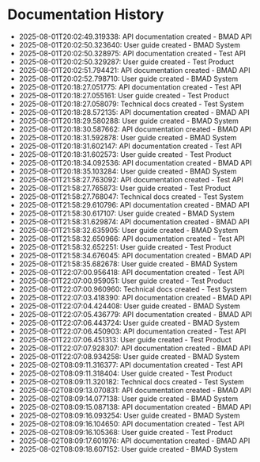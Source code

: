 # Documentation History

- 2025-08-01T20:02:49.319338: API documentation created - BMAD API
- 2025-08-01T20:02:50.323640: User guide created - BMAD System
- 2025-08-01T20:02:50.328975: API documentation created - Test API
- 2025-08-01T20:02:50.329287: User guide created - Test Product
- 2025-08-01T20:02:51.794421: API documentation created - BMAD API
- 2025-08-01T20:02:52.798710: User guide created - BMAD System
- 2025-08-01T20:18:27.051775: API documentation created - Test API
- 2025-08-01T20:18:27.055161: User guide created - Test Product
- 2025-08-01T20:18:27.058079: Technical docs created - Test System
- 2025-08-01T20:18:28.572135: API documentation created - BMAD API
- 2025-08-01T20:18:29.580288: User guide created - BMAD System
- 2025-08-01T20:18:30.587662: API documentation created - BMAD API
- 2025-08-01T20:18:31.592878: User guide created - BMAD System
- 2025-08-01T20:18:31.602147: API documentation created - Test API
- 2025-08-01T20:18:31.602573: User guide created - Test Product
- 2025-08-01T20:18:34.092536: API documentation created - BMAD API
- 2025-08-01T20:18:35.103284: User guide created - BMAD System
- 2025-08-01T21:58:27.763092: API documentation created - Test API
- 2025-08-01T21:58:27.765873: User guide created - Test Product
- 2025-08-01T21:58:27.768047: Technical docs created - Test System
- 2025-08-01T21:58:29.610796: API documentation created - BMAD API
- 2025-08-01T21:58:30.617107: User guide created - BMAD System
- 2025-08-01T21:58:31.629874: API documentation created - BMAD API
- 2025-08-01T21:58:32.635905: User guide created - BMAD System
- 2025-08-01T21:58:32.650966: API documentation created - Test API
- 2025-08-01T21:58:32.652251: User guide created - Test Product
- 2025-08-01T21:58:34.676045: API documentation created - BMAD API
- 2025-08-01T21:58:35.682678: User guide created - BMAD System
- 2025-08-01T22:07:00.956418: API documentation created - Test API
- 2025-08-01T22:07:00.959051: User guide created - Test Product
- 2025-08-01T22:07:00.960960: Technical docs created - Test System
- 2025-08-01T22:07:03.418390: API documentation created - BMAD API
- 2025-08-01T22:07:04.424408: User guide created - BMAD System
- 2025-08-01T22:07:05.436779: API documentation created - BMAD API
- 2025-08-01T22:07:06.443724: User guide created - BMAD System
- 2025-08-01T22:07:06.450903: API documentation created - Test API
- 2025-08-01T22:07:06.451313: User guide created - Test Product
- 2025-08-01T22:07:07.928307: API documentation created - BMAD API
- 2025-08-01T22:07:08.934258: User guide created - BMAD System
- 2025-08-02T08:09:11.316377: API documentation created - Test API
- 2025-08-02T08:09:11.318404: User guide created - Test Product
- 2025-08-02T08:09:11.320182: Technical docs created - Test System
- 2025-08-02T08:09:13.070831: API documentation created - BMAD API
- 2025-08-02T08:09:14.077138: User guide created - BMAD System
- 2025-08-02T08:09:15.087138: API documentation created - BMAD API
- 2025-08-02T08:09:16.093254: User guide created - BMAD System
- 2025-08-02T08:09:16.104650: API documentation created - Test API
- 2025-08-02T08:09:16.105368: User guide created - Test Product
- 2025-08-02T08:09:17.601976: API documentation created - BMAD API
- 2025-08-02T08:09:18.607152: User guide created - BMAD System

